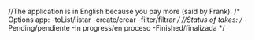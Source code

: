 //The application is in English because you pay more (said by Frank).
/*
Options app:
  -toList/listar
  -create/crear
  -filter/filtrar
*/
//Status of takes:
/*
  -Pending/pendiente
  -In progress/en proceso
  -Finished/finalizada
*/
